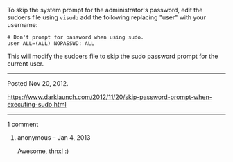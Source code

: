 To skip the system prompt for the administrator's password, edit the sudoers file using `visudo` add the following replacing "user" with your username:

```
# Don't prompt for password when using sudo.
user ALL=(ALL) NOPASSWD: ALL
```

This will modify the sudoers file to skip the sudo password prompt for the current user.

---

Posted Nov 20, 2012.

https://www.darklaunch.com/2012/11/20/skip-password-prompt-when-executing-sudo.html

---

1 comment

<ol><li><div>

anonymous &ndash; Jan 4, 2013<div>

Awesome, thnx! :)

</div></div></li></ol>